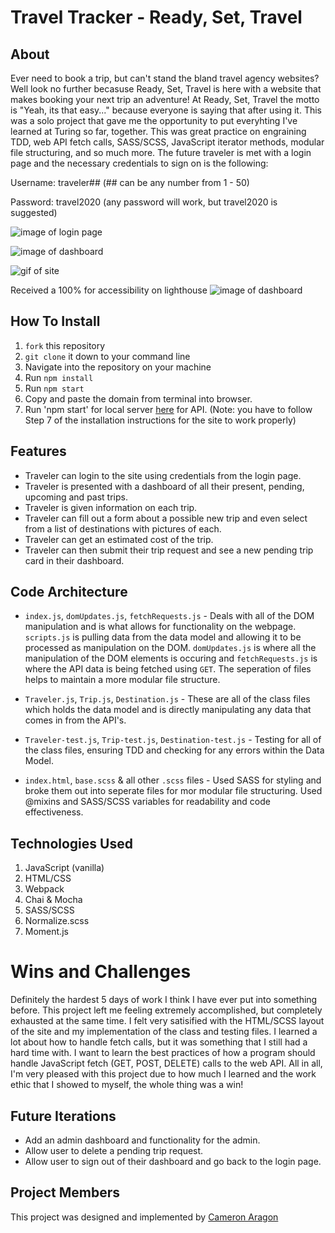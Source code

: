 # Travel Tracker - Ready, Set, Travel

## About
Ever need to book a trip, but can't stand the bland travel agency websites? Well look no further becasuse Ready, Set, Travel is here with a website that makes booking your next trip an adventure! At Ready, Set, Travel the motto is "Yeah, its that easy..." because everyone is saying that after using it. This was a solo project that gave me the opportunity to put everyhting I've learned at Turing so far, together. This was great practice on engraining TDD, web API fetch calls, SASS/SCSS, JavaScript iterator methods, modular file structuring, and so much more. The future traveler is met with a login page and the necessary credentials to sign on is the following:

Username: traveler## (## can be any number from 1 - 50)

Password: travel2020 (any password will work, but travel2020 is suggested)


![image of login page](https://i.gyazo.com/a820964a3af20ba16ad420ad7c55d449.jpg)

![image of dashboard](https://i.gyazo.com/c6264efc25b895c4d0d42516153ee325.jpg)

![gif of site](https://media.giphy.com/media/wdnFDp3YX1Qkxpg8xs/giphy.gif)

Received a 100% for accessibility on lighthouse
![image of dashboard](https://i.gyazo.com/f294b1b512d38463f355a2457b17ca9f.png)

## How To Install
1. `fork` this repository
2. `git clone` it down to your command line
3. Navigate into the repository on your machine
4. Run `npm install`
5. Run `npm start`
6. Copy and paste the domain from terminal into browser.
7. Run 'npm start' for local server [here](https://github.com/turingschool-examples/travel-tracker-api) for API.
(Note: you have to follow Step 7 of the installation instructions for the site to work properly)

## Features
  * Traveler can login to the site using credentials from the login page.
  * Traveler is presented with a dashboard of all their present, pending, upcoming and past trips.
  * Traveler is given information on each trip.
  * Traveler can fill out a form about a possible new trip and even select from a list of destinations with pictures of each.
  * Traveler can get an estimated cost of the trip.
  * Traveler can then submit their trip request and see a new pending trip card in their dashboard.
  
## Code Architecture
  * `index.js`, `domUpdates.js`, `fetchRequests.js` - Deals with all of the DOM manipulation and is what allows for functionality on the webpage. `scripts.js` is pulling data from the data model and allowing it to be processed as manipulation on the DOM. `domUpdates.js` is where all the manipulation of the DOM elements is occuring and `fetchRequests.js` is where the API data is being fetched using `GET`. The seperation of files helps to maintain a more modular file structure.
  
  * `Traveler.js`, `Trip.js`, `Destination.js` - These are all of the class files which holds the data model and is directly manipulating any data that comes in from the API's.
  
  * `Traveler-test.js`, `Trip-test.js`, `Destination-test.js` - Testing for all of the class files, ensuring TDD and checking for any errors within the Data Model.
  
  * `index.html`, `base.scss` & all other `.scss` files - Used SASS for styling and broke them out into seperate files for mor modular file structuring. Used @mixins and SASS/SCSS variables for readability and code effectiveness.
  
## Technologies Used
1. JavaScript (vanilla)
2. HTML/CSS
3. Webpack
4. Chai & Mocha
5. SASS/SCSS
6. Normalize.scss
7. Moment.js

# Wins and Challenges
Definitely the hardest 5 days of work I think I have ever put into something before. This project left me feeling extremely accomplished, but completely exhausted at the same time. I felt very satisified with the HTML/SCSS layout of the site and my implementation of the class and testing files. I learned a lot about how to handle fetch calls, but it was something that I still had a hard time with. I want to learn the best practices of how a program should handle JavaScript fetch (GET, POST, DELETE) calls to the web API. All in all, I'm very pleased with this project due to how much I learned and the work ethic that I showed to myself, the whole thing was a win! 

## Future Iterations
 * Add an admin dashboard and functionality for the admin.
 * Allow user to delete a pending trip request.
 * Allow user to sign out of their dashboard and go back to the login page.

## Project Members
This project was designed and implemented by [Cameron Aragon](https://github.com/caragon4695) 

